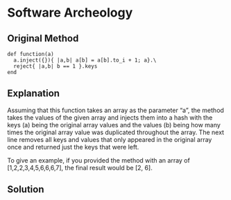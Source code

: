 # Software Archeology

## Original Method
```
def function(a)
  a.inject({}){ |a,b| a[b] = a[b].to_i + 1; a}.\
  reject{ |a,b| b == 1 }.keys
end
```
## Explanation

Assuming that this function takes an array as the parameter “a”, the method takes the values of the given array and injects them into a hash with the keys (a) being the original array values and the values (b) being how many times the original array value was duplicated throughout the array.  The next line removes all keys and values that only appeared in the original array once and returned just the keys that were left.

To give an example, if you provided the method with an array of [1,2,2,3,4,5,6,6,6,7], the final result would be [2, 6].

## Solution